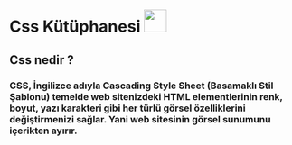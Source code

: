 # Css Kütüphanesi <code><img height="40" src="https://img.shields.io/badge/CSS-239120?&style=for-the-badge&logo=css3&logoColor=white"></code>

## Css nedir ?

### CSS, İngilizce adıyla Cascading Style Sheet (Basamaklı Stil Şablonu) temelde web sitenizdeki HTML elementlerinin renk, boyut, yazı karakteri gibi her türlü görsel özelliklerini değiştirmenizi sağlar. Yani web sitesinin görsel sunumunu içerikten ayırır.
